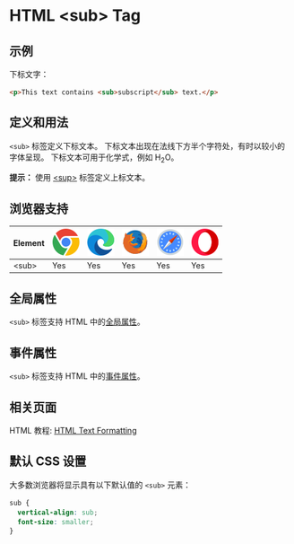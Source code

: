 HTML \<sub> Tag
===

## 示例

下标文字：

```html idoc:preview:iframe
<p>This text contains <sub>subscript</sub> text.</p>
```

## 定义和用法

`<sub>` 标签定义下标文本。 下标文本出现在法线下方半个字符处，有时以较小的字体呈现。 下标文本可用于化学式，例如 H<sub>2</sub>O。

**提示：** 使用 [\<sup>](./sup.md) 标签定义上标文本。

## 浏览器支持

| Element | ![chrome][1] | ![edge][2] | ![firefox][3] | ![safari][4] | ![opera][5] |
| ------- | --- | --- | --- | --- | --- |
| \<sub>  | Yes | Yes | Yes | Yes | Yes |

## 全局属性

`<sub>` 标签支持 HTML 中的[全局属性](../reference/standardattributes.md)。

## 事件属性

`<sub>` 标签支持 HTML 中的[事件属性](../reference/eventattributes.md)。

## 相关页面

HTML 教程: [HTML Text Formatting](../tutorial/formatting.md)

## 默认 CSS 设置

大多数浏览器将显示具有以下默认值的 `<sub>` 元素：

```css
sub {
  vertical-align: sub;
  font-size: smaller;
}
```


[1]: ../assets/chrome.svg
[2]: ../assets/edge.svg
[3]: ../assets/firefox.svg
[4]: ../assets/safari.svg
[5]: ../assets/opera.svg